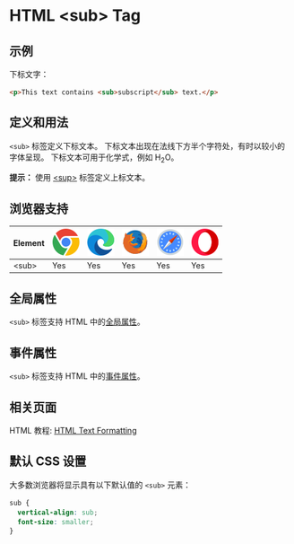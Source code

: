 HTML \<sub> Tag
===

## 示例

下标文字：

```html idoc:preview:iframe
<p>This text contains <sub>subscript</sub> text.</p>
```

## 定义和用法

`<sub>` 标签定义下标文本。 下标文本出现在法线下方半个字符处，有时以较小的字体呈现。 下标文本可用于化学式，例如 H<sub>2</sub>O。

**提示：** 使用 [\<sup>](./sup.md) 标签定义上标文本。

## 浏览器支持

| Element | ![chrome][1] | ![edge][2] | ![firefox][3] | ![safari][4] | ![opera][5] |
| ------- | --- | --- | --- | --- | --- |
| \<sub>  | Yes | Yes | Yes | Yes | Yes |

## 全局属性

`<sub>` 标签支持 HTML 中的[全局属性](../reference/standardattributes.md)。

## 事件属性

`<sub>` 标签支持 HTML 中的[事件属性](../reference/eventattributes.md)。

## 相关页面

HTML 教程: [HTML Text Formatting](../tutorial/formatting.md)

## 默认 CSS 设置

大多数浏览器将显示具有以下默认值的 `<sub>` 元素：

```css
sub {
  vertical-align: sub;
  font-size: smaller;
}
```


[1]: ../assets/chrome.svg
[2]: ../assets/edge.svg
[3]: ../assets/firefox.svg
[4]: ../assets/safari.svg
[5]: ../assets/opera.svg